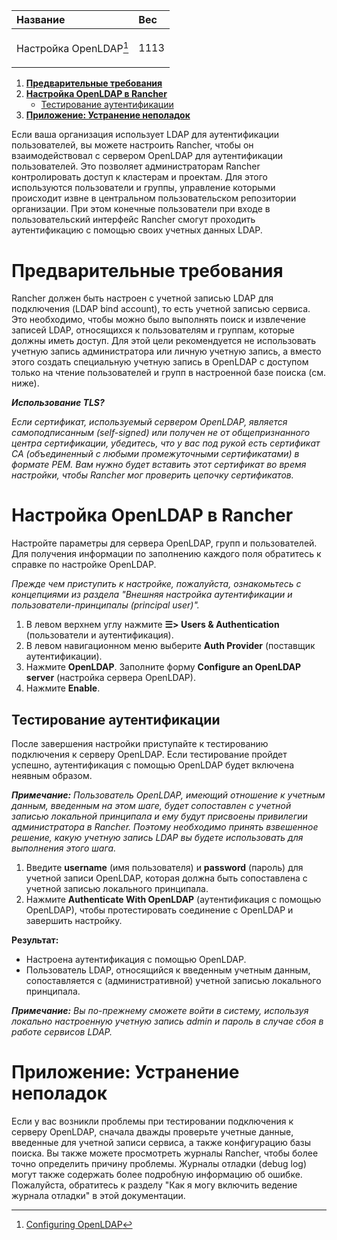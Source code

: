 ﻿


|**Название**|**Вес**|
| :- | :- |
|<p>Настройка OpenLDAP[^1]</p>|1113|


1.  [**Предварительные требования**](https://github.com/markizz01/test/blob/main/ru/openldap/%D0%9D%D0%B0%D1%81%D1%82%D1%80%D0%BE%D0%B9%D0%BA%D0%B0%20OpenLDAP.md#%D0%BF%D1%80%D0%B5%D0%B4%D0%B2%D0%B0%D1%80%D0%B8%D1%82%D0%B5%D0%BB%D1%8C%D0%BD%D1%8B%D0%B5-%D1%82%D1%80%D0%B5%D0%B1%D0%BE%D0%B2%D0%B0%D0%BD%D0%B8%D1%8F)
2.  [**Настройка OpenLDAP в Rancher**](https://github.com/markizz01/test/blob/main/ru/openldap/%D0%9D%D0%B0%D1%81%D1%82%D1%80%D0%BE%D0%B9%D0%BA%D0%B0%20OpenLDAP.md#%D0%BD%D0%B0%D1%81%D1%82%D1%80%D0%BE%D0%B9%D0%BA%D0%B0-openldap-%D0%B2-rancher)
    +  [Тестирование аутентификации](https://github.com/markizz01/test/blob/main/ru/openldap/%D0%9D%D0%B0%D1%81%D1%82%D1%80%D0%BE%D0%B9%D0%BA%D0%B0%20OpenLDAP.md#%D1%82%D0%B5%D1%81%D1%82%D0%B8%D1%80%D0%BE%D0%B2%D0%B0%D0%BD%D0%B8%D0%B5-%D0%B0%D1%83%D1%82%D0%B5%D0%BD%D1%82%D0%B8%D1%84%D0%B8%D0%BA%D0%B0%D1%86%D0%B8%D0%B8)
3.  [**Приложение: Устранение неполадок**](https://github.com/markizz01/test/blob/main/ru/openldap/%D0%9D%D0%B0%D1%81%D1%82%D1%80%D0%BE%D0%B9%D0%BA%D0%B0%20OpenLDAP.md#%D0%BF%D1%80%D0%B8%D0%BB%D0%BE%D0%B6%D0%B5%D0%BD%D0%B8%D0%B5-%D1%83%D1%81%D1%82%D1%80%D0%B0%D0%BD%D0%B5%D0%BD%D0%B8%D0%B5-%D0%BD%D0%B5%D0%BF%D0%BE%D0%BB%D0%B0%D0%B4%D0%BE%D0%BA)


Если ваша организация использует LDAP для аутентификации пользователей, вы можете настроить Rancher, чтобы он взаимодействовал с сервером OpenLDAP для аутентификации пользователей. Это позволяет администраторам Rancher контролировать доступ к кластерам и проектам. Для этого используются пользователи и группы, управление которыми происходит извне в центральном пользовательском репозитории организации. При этом конечные пользователи при входе в пользовательский интерфейс Rancher смогут проходить аутентификацию с помощью своих учетных данных LDAP. 

# Предварительные требования
Rancher должен быть настроен с учетной записью LDAP для подключения  (LDAP bind account), то есть учетной записью сервиса. Это необходимо, чтобы можно было выполнять поиск и извлечение записей LDAP, относящихся к пользователям и группам, которые должны иметь доступ. Для этой цели рекомендуется не использовать учетную запись администратора или личную учетную запись, а вместо этого создать специальную учетную запись в OpenLDAP с доступом только на чтение пользователей и групп в настроенной базе поиска (см. ниже).

***Использование TLS?***

*Если сертификат, используемый сервером OpenLDAP, является самоподписанным (self-signed) или получен не от общепризнанного центра сертификации, убедитесь, что у вас под рукой есть сертификат CA (объединенный с любыми промежуточными сертификатами) в формате PEM. Вам нужно будет вставить этот сертификат во время настройки, чтобы Rancher мог проверить цепочку сертификатов.*

# Настройка OpenLDAP в Rancher
Настройте параметры для сервера OpenLDAP, групп и пользователей. Для получения информации по заполнению каждого поля обратитесь к справке по настройке OpenLDAP.

*Прежде чем приступить к настройке, пожалуйста, ознакомьтесь с концепциями  из раздела "Внешняя настройка аутентификации и пользователи-принципалы (principal user)".*

1. В левом верхнем углу нажмите **☰> Users & Authentication** (пользователи и аутентификация).
2. В левом навигационном меню выберите **Auth Provider** (поставщик аутентификации).
3. Нажмите **OpenLDAP**. Заполните форму **Configure an OpenLDAP server** (настройка сервера OpenLDAP). 
4. Нажмите **Enable**.
## Тестирование аутентификации
После завершения настройки приступайте к тестированию подключения к серверу OpenLDAP. Если тестирование пройдет успешно, аутентификация с помощью OpenLDAP будет включена неявным образом.

***Примечание:** Пользователь OpenLDAP, имеющий отношение к учетным данным, введенным на этом шаге, будет сопоставлен с учетной записью локальной принципала и ему будут присвоены привилегии администратора в Rancher. Поэтому необходимо принять взвешенное решение, какую учетную запись LDAP вы будете использовать для выполнения этого шага.*

1. Введите **username** (имя пользователя) и **password** (пароль) для учетной записи OpenLDAP, которая должна быть сопоставлена с учетной записью локального принципала.
2. Нажмите **Authenticate With OpenLDAP** (аутентификация с помощью OpenLDAP), чтобы протестировать соединение с OpenLDAP и завершить настройку.

**Результат:**

- Настроена аутентификация с помощью OpenLDAP.
- Пользователь LDAP, относящийся к введенным учетным данным, сопоставляется с (административной) учетной записью локального принципала.

***Примечание:** Вы по-прежнему сможете войти в систему, используя локально настроенную учетную запись admin и пароль в случае сбоя в работе сервисов LDAP.*
# Приложение: Устранение неполадок
Если у вас возникли проблемы при тестировании подключения к серверу OpenLDAP, сначала дважды проверьте учетные данные, введенные для учетной записи сервиса, а также конфигурацию базы поиска. Вы также можете просмотреть журналы Rancher, чтобы более точно определить причину проблемы. Журналы отладки (debug log) могут также содержать более подробную информацию об ошибке. Пожалуйста, обратитесь к разделу "Как я могу включить ведение журнала отладки" в этой документации.


[^1]: [Configuring OpenLDAP](https://github.com/rancher/docs/blob/master/content/rancher/v2.6/en/admin-settings/authentication/openldap/_index.md)
